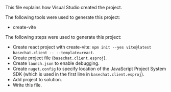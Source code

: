 This file explains how Visual Studio created the project.

The following tools were used to generate this project:
- create-vite

The following steps were used to generate this project:
- Create react project with create-vite: `npm init --yes vite@latest basechat.client -- --template=react`.
- Create project file (`basechat.client.esproj`).
- Create `launch.json` to enable debugging.
- Create `nuget.config` to specify location of the JavaScript Project System SDK (which is used in the first line in `basechat.client.esproj`).
- Add project to solution.
- Write this file.
